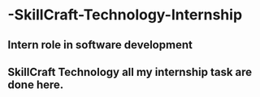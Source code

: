 # -SkillCraft-Technology-Internship
## Intern role in software development 
## SkillCraft Technology all my internship task are done here. 

